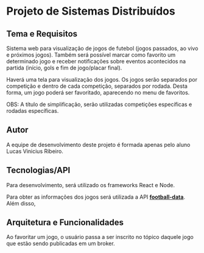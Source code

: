 # Projeto de Sistemas Distribuídos

## Tema e Requisitos
Sistema web para visualização de jogos de futebol (jogos passados, ao vivo e próximos jogos).
Também será possível marcar como favorito um determinado jogo e receber notificações sobre eventos acontecidos na partida (início, gols e fim de jogo/placar final).

Haverá uma tela para visualização dos jogos. Os jogos serão separados por competição e dentro de cada competição, separados por rodada.
Desta forma, um jogo poderá ser favoritado, aparecendo no menu de favoritos.

OBS: A título de simplificação, serão utilizadas competições específicas e rodadas específicas.

## Autor
A equipe de desenvolvimento deste projeto é formada apenas pelo aluno Lucas Vinicius Ribeiro.

## Tecnologias/API
Para desenvolvimento, será utilizado os frameworks React e Node.

Para obter as informações dos jogos será utilizada a API **[football-data](https://www.football-data.org/)**.
Além disso, 

## Arquitetura e Funcionalidades
Ao favoritar um jogo, o usuário passa a ser inscrito no tópico daquele jogo que estão sendo publicadas em um broker.
